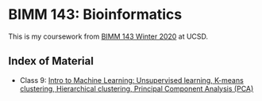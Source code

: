 # BIMM 143: Bioinformatics

This is my coursework from [BIMM 143 Winter 2020](https://bioboot.github.io/bimm143_W20/) at UCSD.

## Index of Material
- Class 9: [Intro to Machine Learning: Unsupervised learning, K-means clustering, Hierarchical clustering, Principal Component Analysis (PCA)](https://github.com/bioktv/bimm143/tree/master/Lecture_9)
